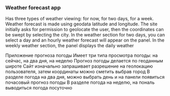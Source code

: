 ### Weather forecast app
  Has three types of weather viewing: for now, for two days, for a week.
Weather forecast is made using geodata latitude and longitude.
The site initially asks for permission to geolocate the user, then the coordinates can be swept by selecting the city.
In the weather section for two days, you can select a day and an hourly weather forecast will appear on the panel.
In the weekly weather section, the panel displays the daily weather

Приложение прогноза погоды 
 Имеет три типа просмотра погоды: на сейчас, на два дня, на неделю
Прогноз погоды делается по геоданным широте 
Сайт изначально запрашивает разрешение на геолокацию пользователя, затем координаты можно сметить выбрав город
В разделе погода на два дня, можно выбрать день и на панели появиться почасовый прогноз погоды
В разделе погода на неделю, на пональ выводиться погода посуточно

 


